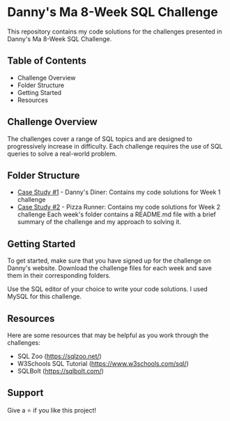 # Danny's Ma 8-Week SQL Challenge

This repository contains my code solutions for the challenges presented in Danny's Ma 8-Week SQL Challenge.

## Table of Contents
- Challenge Overview
- Folder Structure
- Getting Started
- Resources


## Challenge Overview
The challenges cover a range of SQL topics and are designed to progressively increase in difficulty. Each challenge requires the use of SQL queries to solve a real-world problem.

## Folder Structure
- [Case Study #1](https://github.com/aditya345-coder/8-Week-SQL-Challenge_/tree/main/Case%20Study%20%231%20-%20Danny's%20Diner) - Danny's Diner: Contains my code solutions for Week 1 challenge
- [Case Study #2](https://github.com/aditya345-coder/8-Week-SQL-Challenge_/tree/main/Case%20Study%20%232%20-%20Pizza%20Runner) - Pizza Runner: Contains my code solutions for Week 2 challenge
Each week's folder contains a README.md file with a brief summary of the challenge and my approach to solving it.

## Getting Started
To get started, make sure that you have signed up for the challenge on Danny's website. Download the challenge files for each week and save them in their corresponding folders.

Use the SQL editor of your choice to write your code solutions. I used MySQL for this challenge.

## Resources
Here are some resources that may be helpful as you work through the challenges:

- SQL Zoo (https://sqlzoo.net/)
- W3Schools SQL Tutorial (https://www.w3schools.com/sql/)
- SQLBolt (https://sqlbolt.com/)

## Support
Give a ⭐️ if you like this project!
